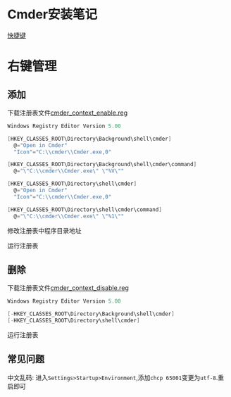 # Cmder安装笔记
[快捷键](https://github.com/cmderdev/cmder#keyboard-shortcuts)
# 右键管理
## 添加
下载注册表文件[cmder_context_enable.reg](https://gist.githubusercontent.com/AWMooreCO/f1e2457f66ceb41efdf7/raw/01679ce047451aa8f1ca8497e02ca64fa87350f6/cmder_context_enable.reg)
```c
Windows Registry Editor Version 5.00

[HKEY_CLASSES_ROOT\Directory\Background\shell\cmder]
  @="Open in Cmder"
  "Icon"="C:\\cmder\\Cmder.exe,0"

[HKEY_CLASSES_ROOT\Directory\Background\shell\cmder\command]
  @="\"C:\\cmder\\Cmder.exe\" \"%V\""

[HKEY_CLASSES_ROOT\Directory\shell\cmder]
  @="Open in Cmder"
  "Icon"="C:\\cmder\\Cmder.exe,0"

[HKEY_CLASSES_ROOT\Directory\shell\cmder\command]
  @="\"C:\\cmder\\Cmder.exe\" \"%1\""
```
修改注册表中程序目录地址

运行注册表

## 删除
下载注册表文件[cmder_context_disable.reg](https://gist.githubusercontent.com/AWMooreCO/f1e2457f66ceb41efdf7/raw/01679ce047451aa8f1ca8497e02ca64fa87350f6/cmder_context_disable.reg)
```c
Windows Registry Editor Version 5.00

[-HKEY_CLASSES_ROOT\Directory\Background\shell\cmder]
[-HKEY_CLASSES_ROOT\Directory\shell\cmder]
```
运行注册表

## 常见问题

中文乱码: 进入`Settings>Startup>Environment`,添加`chcp 65001`变更为`utf-8`.重启即可
